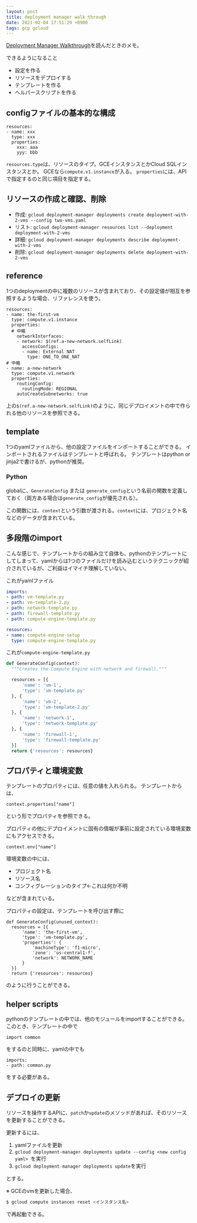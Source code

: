 ```yaml
---
layout: post
title: deployment manager walk through
date: 2021-02-04 17:51:29 +0900
tags: gcp gcloud
---
```


[Deployment Manager Walkthrough](https://cloud.google.com/deployment-manager/docs/step-by-step-guide)を読んだときのメモ。

できるようになること

- 設定を作る
- リソースをデプロイする
- テンプレートを作る
- ヘルパースクリプトを作る



## configファイルの基本的な構成

```
resources:
- name: xxx
  type: xxx
  properties:
    xxx: aaa
    yyy: bbb
```

`resources.type`は、リソースのタイプ。GCEインスタンスとかCloud SQLインスタンスとか。
GCEなら`compute.v1.instance`が入る。
`properties`には、APIで指定するのと同じ項目を指定する。


## リソースの作成と確認、削除

- 作成: `gcloud deployment-manager deployments create deployment-with-2-vms --config two-vms.yaml`
- リスト: `gcloud deployment-manager resources list --deployment deployment-with-2-vms`
- 詳細: `gcloud deployment-manager deployments describe deployment-with-2-vms`
- 削除: `gcloud deployment-manager deployments delete deployment-with-2-vms`

## reference

1つのdeploymentの中に複数のリソースが含まれており、その設定値が相互を参照するような場合、リファレンスを使う。

```
resources:
- name: the-first-vm
  type: compute.v1.instance
  properties:
  # 中略
    networkInterfaces:
    - network: $(ref.a-new-network.selfLink)
      accessConfigs:
      - name: External NAT
        type: ONE_TO_ONE_NAT
# 中略
- name: a-new-network
  type: compute.v1.network
  properties:
    routingConfig:
      routingMode: REGIONAL
    autoCreateSubnetworks: true
```

上の`$(ref.a-new-network.selfLink)`のように、同じデプロイメントの中で作られる他のリソースを参照できる。

## template

1つのyamlファイルから、他の設定ファイルをインポートすることができる。
インポートされるファイルはテンプレートと呼ばれる。
テンプレートはpython or jinja2で書けるが、pythonが推奨。

### Python
globalに、`GenerateConfig` または `generate_config`という名前の関数を定義しておく（両方ある場合は`generate_config`が優先される）。

この関数には、`context`という引数が渡される。`context`には、プロジェクト名などのデータが含まれている。

## 多段階のimport
こんな感じで、テンプレートからの組み立て自体も、pythonのテンプレートにしてしまって、yamlからは1つのファイルだけを読み込むというテクニックが紹介されているが、ご利益はイマイチ理解していない。

これがyamlファイル
```yaml
imports:
- path: vm-template.py
- path: vm-template-2.py
- path: network-template.py
- path: firewall-template.py
- path: compute-engine-template.py

resources:
- name: compute-engine-setup
  type: compute-engine-template.py
```

これが`compute-engine-template.py`
```python
def GenerateConfig(context):
  """Creates the Compute Engine with network and firewall."""

  resources = [{
      'name': 'vm-1',
      'type': 'vm-template.py'
  }, {
      'name': 'vm-2',
      'type': 'vm-template-2.py'
  }, {
      'name': 'network-1',
      'type': 'network-template.py'
  }, {
      'name': 'firewall-1',
      'type': 'firewall-template.py'
  }]
  return {'resources': resources}
```


## プロパティと環境変数

テンプレートのプロパティには、任意の値を入れられる。
テンプレートからは、

```
context.properties["name"]
```

という形でプロパティを参照できる。

プロパティの他にデプロイメントに固有の情報が事前に設定されている環境変数にもアクセスできる。

```
context.env["name"]
```

環境変数の中には、

- プロジェクト名
- リソース名
- コンフィグレーションのタイプ←これは何か不明

などが含まれている。

プロパティの設定は、テンプレートを呼び出す際に

```
def GenerateConfig(unused_context):
  resources = [{
      'name': 'the-first-vm',
      'type': 'vm-template.py',
      'properties': {
          'machineType': 'f1-micro',
          'zone': 'us-central1-f',
          'network': NETWORK_NAME
      }
  }]
  return {'resources': resources}
```

のように行うことができる。

## helper scripts

pythonのテンプレートの中では、他のモジュールをimportすることができる。
このとき、テンプレートの中で

```
import common
```

をするのと同時に、yamlの中でも

```
imports:
- path: common.py
```

をする必要がある。

## デプロイの更新

リソースを操作するAPIに、`patch`か`update`のメソッドがあれば、そのリソースを更新することができる。

更新するには、

1. yamlファイルを更新
2. `gcloud deployment-manager deployments update --config <new config yaml> `を実行
3. `gcloud deployment-manager deployments update`を実行

とする。

※ GCEのvmを更新した場合、

```bash
$ gcloud compute instances reset <インスタンス名>
```

で再起動できる。
